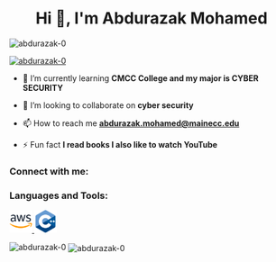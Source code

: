 <h1 align="center">Hi 👋, I'm Abdurazak Mohamed</h1>
<p align="left"> <img src="https://komarev.com/ghpvc/?username=abdurazak-0&label=Profile%20views&color=0e75b6&style=flat" alt="abdurazak-0" /> </p>

<p align="left"> <a href="https://github.com/ryo-ma/github-profile-trophy"><img src="https://github-profile-trophy.vercel.app/?username=abdurazak-0" alt="abdurazak-0" /></a> </p>

- 🌱 I’m currently learning **CMCC College and my major is CYBER SECURITY**

- 👯 I’m looking to collaborate on **cyber security**

- 📫 How to reach me **abdurazak.mohamed@mainecc.edu**

- ⚡ Fun fact **I read books I also like to watch YouTube**

<h3 align="left">Connect with me:</h3>
<p align="left">
</p>

<h3 align="left">Languages and Tools:</h3>
<p align="left"> <a href="https://aws.amazon.com" target="_blank" rel="noreferrer"> <img src="https://raw.githubusercontent.com/devicons/devicon/master/icons/amazonwebservices/amazonwebservices-original-wordmark.svg" alt="aws" width="40" height="40"/> </a> <a href="https://www.w3schools.com/cpp/" target="_blank" rel="noreferrer"> <img src="https://raw.githubusercontent.com/devicons/devicon/master/icons/cplusplus/cplusplus-original.svg" alt="cplusplus" width="40" height="40"/> </a> </p>

<p><img align="left" src="https://github-readme-stats.vercel.app/api/top-langs?username=abdurazak-0&show_icons=true&locale=en&layout=compact" alt="abdurazak-0" /></p>

<p>&nbsp;<img align="center" src="https://github-readme-stats.vercel.app/api?username=abdurazak-0&show_icons=true&locale=en" alt="abdurazak-0" /></p>
